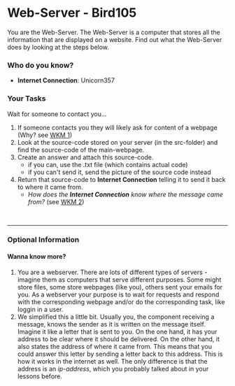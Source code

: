 # Web-Server - Bird105

You are the Web-Server. The Web-Server is a computer that stores all the information that are displayed on a website.
Find out what the Web-Server does by looking at the steps below.

### Who do you know?

- **Internet Connection**: Unicorn357

### Your Tasks

Wait for someone to contact you...

1. If someone contacts you they will likely ask for content of a webpage (Why? see [WKM 1](#wanna-know-more))
2. Look at the source-code stored on your server (in the src-folder) and find the source-code of the main-webpage.
3. Create an answer and attach this source-code.
   - if you can, use the .txt file (which contains actual code)
   - if you can't send it, send the picture of the source code instead
4. Return that source-code to **Internet Connection** telling it to send it back to where it came from.
   - _How does the **Internet Connection** know where the message came from?_ (see [WKM 2](#wanna-know-more))

&nbsp;

---

### Optional Information

#### Wanna know more?

1. You are a webserver. There are lots of different types of servers - imagine them as computers that serve different purposes.
   Some might store files, some store webpages (like you), others sent your emails for you.
   As a webserver your purpose is to wait for requests and respond with the corresponding webpage and/or do the corresponding task, like loggin in a user.
2. We simplified this a little bit. Usually you, the component receiving a message, knows the sender as it is written on the message itself. Imagine it like a letter that is sent to you. On the one hand, it has your address to be clear where it should be delivered. On the other hand, it also states the address of where it came from. This means that you could answer this letter by sending a letter back to this address. This is how it works in the internet as well. The only difference is that the address is an _ip-address_, which you probably talked about in your lessons before.
